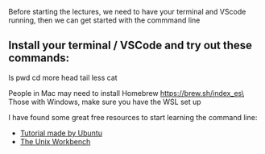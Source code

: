 Before starting the lectures, we need to have your terminal and VScode running, then we can get started with the commmand line

## Install your terminal / VSCode and try out these commands:
ls
pwd
cd
more
head
tail
less
cat

People in Mac may need to install Homebrew https://brew.sh/index_es\
Those with Windows, make sure you have the WSL set up

I have found some great free resources to start learning the command line:
- [Tutorial made by Ubuntu](https://ubuntu.com/tutorials/command-line-for-beginners#1-overview)
- [The Unix Workbench](https://seankross.com/the-unix-workbench/command-line-basics.html)

